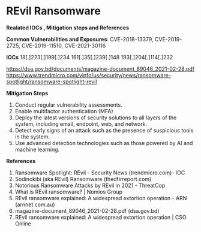 # REvil Ransomware

**Realated IOCs , Mitigation steps and References** 

**Common Vulnerabilities and Exposures**: CVE-2018-13379, CVE-2019-2725, CVE-2019-11510, CVE-2021-30116

**IOCs**
18[.]223[.]199[.]234
161[.]35[.]239[.]148
193[.]204[.]114[.]232

https://dsa.gov.bd/documents/magazine-document_89046_2021-02-28.pdf
https://www.trendmicro.com/vinfo/us/security/news/ransomware-spotlight/ransomware-spotlight-revil

**Mitigation Steps**
1) Conduct regular vulnerability assessments.
2) Enable multifactor authentication (MFA)
3) Deploy the latest versions of security solutions to all layers of the system, including email, endpoint, web, and network.
4) Detect early signs of an attack such as the presence of suspicious tools in the system.
5) Use advanced detection technologies such as those powered by AI and machine learning.

**References**
1) Ransomware Spotlight: REvil - Security News (trendmicro.com)- IOC 
2) Sodinokibi (aka REvil) Ransomware (thedfirreport.com)
3) Notorious Ransomware Attacks by REvil in 2021 - ThreatCop
4) What is REvil ransomware? | Nomios Group
5) REvil ransomware explained: A widespread extortion operation - ARN (arnnet.com.au)
6) magazine-document_89046_2021-02-28.pdf (dsa.gov.bd)
7) REvil ransomware explained: A widespread extortion operation | CSO Online


